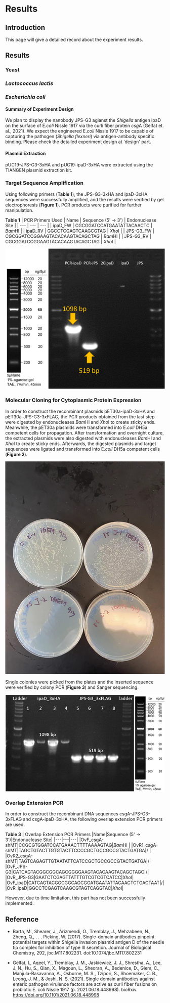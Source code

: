 # Results 

## Introduction

This page will give a detailed record about the experiment results.  

## Results

### Yeast

### *Lactococcus lactis*
### *Escherichia coli*

#### Summary of Experiment Design
We plan to display the nanobody JPS-G3 agianst the *Shigella* antigen ipaD on the surface of E.*coli* Nissle 1917 via the curli fiber protein *csg*A (Gelfat et. al., 2021). We expect the engineered E.*coli* Nissle 1917 to be capable of capturing the pathogen (*Shigella flexneri*) via antigen-antibody specific binding. Please check the detailed experiment design at 'design' part. 

#### Plasmid Extraction
pUC19-JPS-G3-3xHA and pUC19-ipaD-3xHA were extracted using the TIANGEN plasmid extraction kit.

### Target Sequence Amplification
Using following primers (**Table 1**), the JPS-G3-3xHA and ipaD-3xHA sequences were successfully amplified, and the results were verified by gel electrophoresis (**Figure 1**). PCR products were purified for further manipulation.

**Table 1** | PCR Primers Used
| Name | Sequence (5' -> 3') | Endonuclease Site |
| --- | --- | --- |
| ipaD_FW | CGCGGATCCATGAATATTACAACTC | *Bam*HI |
| ipaD_RV | GGCCTCGAGTCAAGCGTAG | *Xho*I |
| JPS-G3_FW | CGCGGATCCGGAAGTACACAAGTACAGCTAG | *Bam*HI |
| JPS-G3_RV | CGCGGATCCGGAAGTACACAAGTACAGCTAG | *Xho*I |

![**Figure 1** | Gel Electrophoresis Result for Target Sequence Amplification](E_LabNote_8.31.1.png)

### Molecular Cloning for Cytoplasmic Protein Expression
In order to construct the recombinant plasmids pET30a-ipaD-3xHA and pET30a-JPS-G3-3xFLAG, the PCR products obtained from the last step were digested by endonucleases *Bam*HI and *Xho*I to create sticky ends. Meanwhile, the pET30a plasmids were transformed into E.*coli* DH5a competent cells for propagation. After transformation and overnight culture, the extracted plasmids were also digested with endonucleases *Bam*HI and *Xho*I to create sticky ends. Afterwards, the digested plasmids and target sequences were ligated and transformed into E.*coli* DH5a competent cells (**Figure 2**). 

![**Figure 2** | Plates for pET30a-ipaD-3xHA (i-1 & i-2) and pET30a-JPS-G3-3xFLAG (J-1 & J-2).](E_LabNote_9.13.2.jpg)

Single colonies were picked from the plates and the inserted sequence were verified by colony PCR (**Figure 3**) and Sanger sequencing. 

![**Figure 3** | Gel Electrophoresis Result for Colony PCR](E_LabNote_9.14.1.png)

### Overlap Extension PCR
In order to construct the recombinant DNA sequences csgA-JPS-G3-3xFLAG and csgA-ipaD-3xHA, the following overlap extension PCR primers are used.

**Table 3** | Overlap Extension PCR Primers
|Name|Sequence (5' -> 3')|Endonuclease Site|
|---|---|---|
|OvF_csgA-shMT|CCGCGTGGATCCATGAAACTTTTAAAAGTAG|*Bam*HI |
|OvR1_csgA-shMT|TAGCTGTACTTGTGTACTTCCCCGCTGCCGCCGTACTGATGA|/ |
|OvR2_csgA-shMT|TAGTCAGAGTTGTAATATTCATCCGCTGCCGCCGTACTGATGA|/|
|OvF_JPS-G3|CATCAGTACGGCGGCAGCGGGGAAGTACACAAGTACAGCTAGC|/|
|OvR_JPS-G3|GAATCTCGAGTTATTTGTCGTCGTCATCC|*Xho*I|
|OvF_ipaD|CATCAGTACGGCGGCAGCGGATGAATATTACAACTCTGACTAAT|/|
|OvR_ipaD|GGCCTCGAGTCAAGCGTAGTCAGGTAC|*Xho*I|

However, due to time limitation, this part has not been successfully implemented. 

## Reference

* Barta, M., Shearer, J., Arizmendi, O., Tremblay, J., Mehzabeen, N., Zheng, Q., . . . Picking, W. (2017). Single-domain antibodies pinpoint potential targets within Shigella invasion plasmid antigen D of the needle tip complex for inhibition of type III secretion. Journal of Biological Chemistry, 292, jbc.M117.802231. doi:10.1074/jbc.M117.802231

* Gelfat, I., Aqeel, Y., Tremblay, J. M., Jaskiewicz, J. J., Shrestha, A., Lee, J. N., Hu, S., Qian, X., Magoun, L., Sheoran, A., Bedenice, D., Giem, C., Manjula-Basavanna, A., Osburne, M. S., Tzipori, S., Shoemaker, C. B., Leong, J. M., & Joshi, N. S. (2021). Single domain antibodies against enteric pathogen virulence factors are active as curli fiber fusions on probiotic E. coli Nissle 1917 (p. 2021.06.18.448998). bioRxiv. https://doi.org/10.1101/2021.06.18.448998


